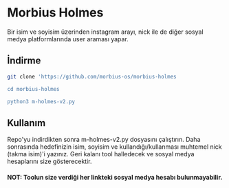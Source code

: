 # Morbius Holmes

Bir isim ve soyisim üzerinden instagram arayı, nick ile de diğer sosyal medya platformlarında user araması yapar.

## İndirme 

```bash
git clone 'https://github.com/morbius-os/morbius-holmes

cd morbius-holmes

python3 m-holmes-v2.py
```

## Kullanım

Repo'yu indirdikten sonra m-holmes-v2.py dosyasını çalıştırın. Daha sonrasında hedefinizin isim, soyisim ve kullandığı/kullanması muhtemel nick (takma isim)'i yazınız. Geri kalanı tool halledecek ve sosyal medya hesaplarını size gösterecektir.
#### NOT: Toolun size verdiği her linkteki sosyal medya hesabı bulunmayabilir.